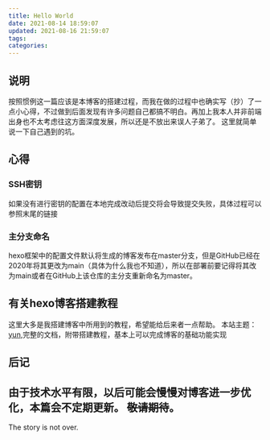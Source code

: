 ```yaml
---
title: Hello World
date: 2021-08-14 18:59:07
updated: 2021-08-16 21:59:07
tags:
categories:
---
```

## 说明
按照惯例这一篇应该是本博客的搭建过程，而我在做的过程中也确实写（抄）了一点小心得，不过做到后面发现有许多问题自己都搞不明白。再加上我本人并非前端出身也不太考虑往这方面深度发展，所以还是不放出来误人子弟了。
这里就简单说一下自己遇到的坑。

## 心得

### SSH密钥
如果没有进行密钥的配置在本地完成改动后提交将会导致提交失败，具体过程可以参照末尾的链接

### 主分支命名
hexo框架中的配置文件默认将生成的博客发布在master分支，但是GitHub已经在2020年将其更改为main（具体为什么我也不知道），所以在部署前要记得将其改为main或者在GitHub上该仓库的主分支重新命名为master。

## 有关hexo博客搭建教程
这里大多是我搭建博客中所用到的教程，希望能给后来者一点帮助。
本站主题： [yun](https://yun.yunyoujun.cn/),完整的文档，附带搭建教程，基本上可以完成博客的基础功能实现

## 后记
由于技术水平有限，以后可能会慢慢对博客进一步优化，本篇会不定期更新。
~~敬请期待~~。
---

The story is not over.
